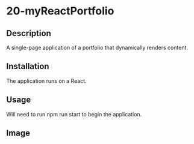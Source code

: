 # 20-myReactPortfolio

## Description
A single-page application of a portfolio that dynamically renders content. 

## Installation
The application runs on a React.

## Usage
Will need to run npm run start to begin the application. 

## Image